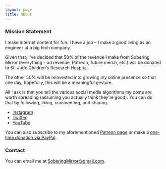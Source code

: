 ```yaml
---
layout: page
title: About
---
```


### Mission Statement

I make internet content for fun. I have a job – I make a good living as an engineer at a big tech company.

Given that, I've decided that 50% of the revenue I make from Sobering Mirror (everything – ad revenue, Patreon, future merch, etc.) will be donated to St. Jude Children's Research Hospital. 

The other 50% will be reinvested into growing my online presence so that one day, hopefully, this will be a meaningful gesture.

All I ask is that you tell the various social media algorithms my posts are worth spreading (assuming you actually think they're good). You can do that by following, liking, commenting, and sharing.

* [Instagram](https://www.instagram.com/soberingmirror/)
* [Twitter](https://twitter.com/home)
* [YouTube](https://www.youtube.com/soberingmirror)

You can also subscribe to my aforementioned [Patreon page](https://www.patreon.com/SoberingMirror) or make a [one-time donation via PayPal](https://www.paypal.com/donate?hosted_button_id=H9ZZJWAQHK6U4).

### Contact

You can email me at [SoberingMirror@gmail.com](mailto:SoberingMirror@gmail.com).
